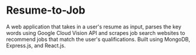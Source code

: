 # Resume-to-Job
A web application that takes in a user's resume as input, parses the key words using Google Cloud Vision API and scrapes job search websites to recommend jobs that match the user's qualifications. Built using MongoDB, Express.js, and React.js. 
